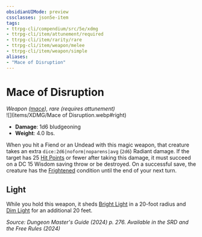 ```yaml
---
obsidianUIMode: preview
cssclasses: json5e-item
tags:
- ttrpg-cli/compendium/src/5e/xdmg
- ttrpg-cli/item/attunement/required
- ttrpg-cli/item/rarity/rare
- ttrpg-cli/item/weapon/melee
- ttrpg-cli/item/weapon/simple
aliases: 
- "Mace of Disruption"
---
```

# Mace of Disruption
*Weapon ([mace](/3-Mechanics/CLI/items/mace-xphb.md)), rare (requires attunement)*  
![](items/XDMG/Mace of Disruption.webp#right)

- **Damage**: 1d6 bludgeoning
- **Weight**: 4.0 lbs.

When you hit a Fiend or an Undead with this magic weapon, that creature takes an extra `dice:2d6|noform|noparens|avg` (`2d6`) Radiant damage. If the target has 25 [Hit Points](/3-Mechanics/CLI/variant-rules/hit-points-xphb.md) or fewer after taking this damage, it must succeed on a DC 15 Wisdom saving throw or be destroyed. On a successful save, the creature has the [Frightened](/3-Mechanics/CLI/conditions.md#Frightened) condition until the end of your next turn.

## Light

While you hold this weapon, it sheds [Bright Light](/3-Mechanics/CLI/variant-rules/bright-light-xphb.md) in a 20-foot radius and [Dim Light](/3-Mechanics/CLI/variant-rules/dim-light-xphb.md) for an additional 20 feet.

*Source: Dungeon Master's Guide (2024) p. 276. Available in the <span title='Systems Reference Document (5.2)'>SRD</span> and the Free Rules (2024)*
